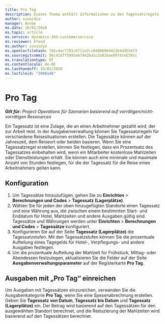 ```yaml
---
title: Pro Tag
description: Dieses Thema enthält Informationen zu den Tagessatzregeln, die in der Ausgabenverwaltung verwendet werden.
author: suvaidya
manager: Annbe
ms.date: 10/01/2020
ms.topic: article
ms.service: dynamics-365-customerservice
ms.reviewer: kfend
ms.author: suvaidya
ms.openlocfilehash: 7d1c4ac7781cb711e2cc0d09606d422b4dd554f3
ms.sourcegitcommit: 56c42d7f5995a674426a1c2a81bae897dceb391c
ms.translationtype: HT
ms.contentlocale: de-DE
ms.lasthandoff: 10/01/2020
ms.locfileid: "3908146"
---
```

# <a name="per-diems"></a>Pro Tag

_**Gilt für:** Project Operations für Szenarien basierend auf vorrätigen/nicht-vorrätigen Ressourcen_


Ein Tagessatz ist eine Zulage, die an einen Arbeitnehmer gezahlt wird, der zur Arbeit reist. In der Ausgabenverwaltung können Sie Tagessatzregeln für verschiedene Reisesituationen erstellen. Die Tagessätze können auf der Jahreszeit, dem Reiseort oder beiden basieren. Wenn Sie eine Tagessatzregel erstellen, können Sie festlegen, dass ein Prozentsatz des Tagessatzes einbehalten wird, wenn ein Mitarbeiter kostenlose Mahlzeiten oder Dienstleistungen erhält. Sie können auch eine minimale und maximale Anzahl von Stunden festlegen, für die der Tagessatz für die Reise eines Arbeitnehmers gelten kann.

## <a name="configuration"></a>Konfiguration 

1. Um Tagessätze hinzuzufügen, gehen Sie zu **Einrichten** > **Berechnungen und Codes** > **Tagessatz (Lagerplätze)**.
2. Wählen Sie für jeden der oben hinzugefügten Standorte einen Tagessatz und eine Währung aus, die zwischen einem bestimmten Start- und Enddatum für Hotel, Mahlzeiten und andere Ausgaben gültig sind. Tagessätze und Währungen werden unter **Einrichten** > **Berechnungen und Codes** > **Tagessätze** konfiguriert.
3. Konfigurieren Sie auf der Seite **Tagessatz (Lagerplätze)** die Tagessatzstufen. Mit den Tagessatzstufen können Sie die prozentuale Aufteilung eines Tagegelds für Hotel-, Verpflegungs- und andere Ausgaben festlegen. 
4. Um die prozentuale Aufteilung der Mahlzeit für Frühstück, Mittag- oder Abendessen festzulegen, aktualisieren Sie die Felder auf der Seite **Ausgabenverwaltungsparameter** auf der Registerkarte **Pro Tag**. 
    
## <a name="submit-expenses-using-per-diem"></a>Ausgaben mit „Pro Tag“ einreichen
Um Ausgaben mit Tagessätzen einzureichen, verwenden Sie die Ausgabenkategorie **Pro Tag**, wenn Sie eine Spesenabrechnung erstellen. Geben Sie **Tagessatz von Datum**, **Tagessatz bis Datum** und **Tagessatz (Lagerplätze)** ein. Der Betrag wird basierend auf den Tagessätzen für den ausgewählten Standort berechnet, und die Reduzierung der Mahlzeiten wird basierend auf den Tagessätzen berechnet.
